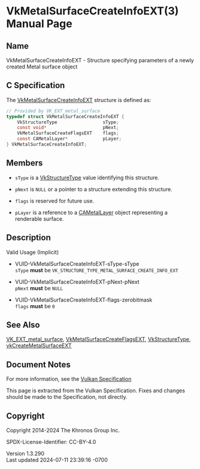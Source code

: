 # VkMetalSurfaceCreateInfoEXT(3) Manual Page

## Name

VkMetalSurfaceCreateInfoEXT - Structure specifying parameters of a newly
created Metal surface object



## <a href="#_c_specification" class="anchor"></a>C Specification

The [VkMetalSurfaceCreateInfoEXT](https://registry.khronos.org/vulkan/specs/1.3-extensions/man/html/VkMetalSurfaceCreateInfoEXT.html)
structure is defined as:

``` c
// Provided by VK_EXT_metal_surface
typedef struct VkMetalSurfaceCreateInfoEXT {
    VkStructureType                 sType;
    const void*                     pNext;
    VkMetalSurfaceCreateFlagsEXT    flags;
    const CAMetalLayer*             pLayer;
} VkMetalSurfaceCreateInfoEXT;
```

## <a href="#_members" class="anchor"></a>Members

- `sType` is a [VkStructureType](https://registry.khronos.org/vulkan/specs/1.3-extensions/man/html/VkStructureType.html) value identifying
  this structure.

- `pNext` is `NULL` or a pointer to a structure extending this
  structure.

- `flags` is reserved for future use.

- `pLayer` is a reference to a [CAMetalLayer](https://registry.khronos.org/vulkan/specs/1.3-extensions/man/html/CAMetalLayer.html) object
  representing a renderable surface.

## <a href="#_description" class="anchor"></a>Description

Valid Usage (Implicit)

- <a href="#VUID-VkMetalSurfaceCreateInfoEXT-sType-sType"
  id="VUID-VkMetalSurfaceCreateInfoEXT-sType-sType"></a>
  VUID-VkMetalSurfaceCreateInfoEXT-sType-sType  
  `sType` **must** be `VK_STRUCTURE_TYPE_METAL_SURFACE_CREATE_INFO_EXT`

- <a href="#VUID-VkMetalSurfaceCreateInfoEXT-pNext-pNext"
  id="VUID-VkMetalSurfaceCreateInfoEXT-pNext-pNext"></a>
  VUID-VkMetalSurfaceCreateInfoEXT-pNext-pNext  
  `pNext` **must** be `NULL`

- <a href="#VUID-VkMetalSurfaceCreateInfoEXT-flags-zerobitmask"
  id="VUID-VkMetalSurfaceCreateInfoEXT-flags-zerobitmask"></a>
  VUID-VkMetalSurfaceCreateInfoEXT-flags-zerobitmask  
  `flags` **must** be `0`

## <a href="#_see_also" class="anchor"></a>See Also

[VK_EXT_metal_surface](https://registry.khronos.org/vulkan/specs/1.3-extensions/man/html/VK_EXT_metal_surface.html),
[VkMetalSurfaceCreateFlagsEXT](https://registry.khronos.org/vulkan/specs/1.3-extensions/man/html/VkMetalSurfaceCreateFlagsEXT.html),
[VkStructureType](https://registry.khronos.org/vulkan/specs/1.3-extensions/man/html/VkStructureType.html),
[vkCreateMetalSurfaceEXT](https://registry.khronos.org/vulkan/specs/1.3-extensions/man/html/vkCreateMetalSurfaceEXT.html)

## <a href="#_document_notes" class="anchor"></a>Document Notes

For more information, see the <a
href="https://registry.khronos.org/vulkan/specs/1.3-extensions/html/vkspec.html#VkMetalSurfaceCreateInfoEXT"
target="_blank" rel="noopener">Vulkan Specification</a>

This page is extracted from the Vulkan Specification. Fixes and changes
should be made to the Specification, not directly.

## <a href="#_copyright" class="anchor"></a>Copyright

Copyright 2014-2024 The Khronos Group Inc.

SPDX-License-Identifier: CC-BY-4.0

Version 1.3.290  
Last updated 2024-07-11 23:39:16 -0700
